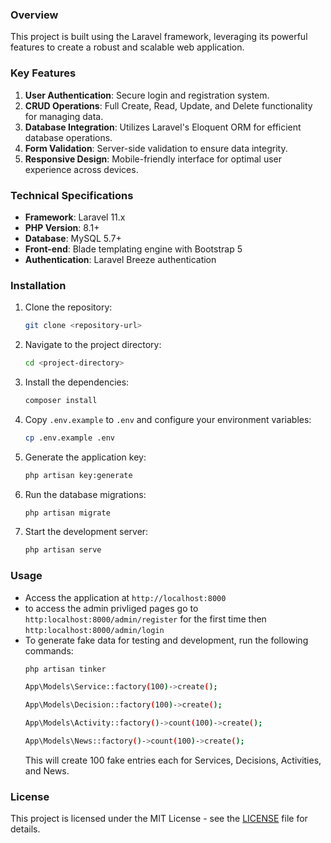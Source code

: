 
### Overview
This project is built using the Laravel framework, leveraging its powerful features to create a robust and scalable web application.

### Key Features
1. **User Authentication**: Secure login and registration system.
2. **CRUD Operations**: Full Create, Read, Update, and Delete functionality for managing data.
4. **Database Integration**: Utilizes Laravel's Eloquent ORM for efficient database operations.
5. **Form Validation**: Server-side validation to ensure data integrity.
6. **Responsive Design**: Mobile-friendly interface for optimal user experience across devices.

### Technical Specifications
- **Framework**: Laravel 11.x
- **PHP Version**: 8.1+
- **Database**: MySQL 5.7+
- **Front-end**: Blade templating engine with Bootstrap 5
- **Authentication**: Laravel Breeze authentication

### Installation
1. Clone the repository:
   ```sh
   git clone <repository-url>
   ```
2. Navigate to the project directory:
   ```sh
   cd <project-directory>
   ```
3. Install the dependencies:
   ```sh
   composer install
   ```
4. Copy `.env.example` to `.env` and configure your environment variables:
   ```sh
   cp .env.example .env
   ```
5. Generate the application key:
   ```sh
   php artisan key:generate
   ```
6. Run the database migrations:
   ```sh
   php artisan migrate
   ```
7. Start the development server:
   ```sh
   php artisan serve
   ```

### Usage
- Access the application at `http://localhost:8000`
- to access the admin privliged pages go to `http:localhost:8000/admin/register` for the first time then `http:localhost:8000/admin/login`
- To generate fake data for testing and development, run the following commands:
  ```sh
  php artisan tinker
  ```
  ```sh
  App\Models\Service::factory(100)->create();
  ```
  ```sh
  App\Models\Decision::factory(100)->create();
  ```
  ```sh
  App\Models\Activity::factory()->count(100)->create();
  ```
  ```sh 
  App\Models\News::factory()->count(100)->create();
  ```
  This will create 100 fake entries each for Services, Decisions, Activities, and News.


### License
This project is licensed under the MIT License - see the [LICENSE](LICENSE) file for details.
